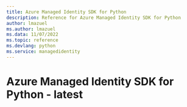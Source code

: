 ```yaml
---
title: Azure Managed Identity SDK for Python
description: Reference for Azure Managed Identity SDK for Python
author: lmazuel
ms.author: lmazuel
ms.data: 11/07/2022
ms.topic: reference
ms.devlang: python
ms.service: managedidentity
---
```

# Azure Managed Identity SDK for Python - latest

